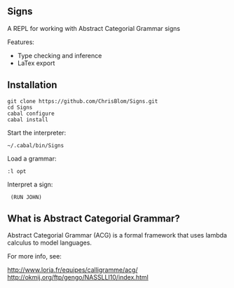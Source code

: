 ## Signs

A REPL for working with  Abstract Categorial Grammar signs

Features:
* Type checking and inference
* LaTex export

## Installation

    git clone https://github.com/ChrisBlom/Signs.git
	cd Signs
    cabal configure
    cabal install

Start the interpreter:

    ~/.cabal/bin/Signs

Load a grammar:

    :l opt

Interpret a sign:

     (RUN JOHN)

## What is Abstract Categorial Grammar?

Abstract Categorial Grammar (ACG) is a formal framework that uses lambda calculus to model languages.

For more info, see:

http://www.loria.fr/equipes/calligramme/acg/
http://okmij.org/ftp/gengo/NASSLLI10/index.html
